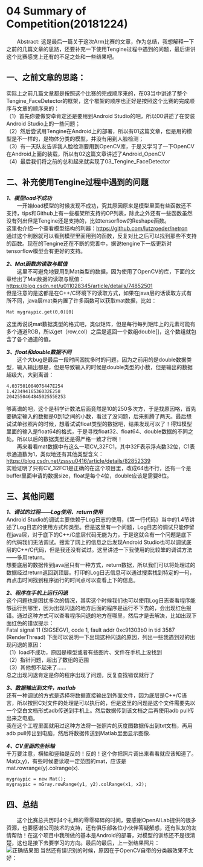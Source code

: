 04 Summary of Competition(20181224)
===

&emsp;&emsp;Abstract: 这是最后一篇关于这次Arm比赛的文章，作为总结，我想解释一下之前的几篇文章的思路，还要补充一下使用Tengine过程中遇到的问题，最后讲讲这个比赛感觉上还有的不足之处和一些结果吧。<br>

一、之前文章的思路：
---

实际上之前几篇文章都是按照这个比赛的完成顺序来的，在03当中讲述了整个Tengine_FaceDetector的框架，这个框架的顺序也正好是按照这个比赛的完成顺序与文章的顺序来的：<br>
（1）首先你要做安卓肯定还是要用到Android Studio的吧，所以00讲述了在安装Android Studio上的一些问题；<br>
（2）然后尝试用Tengine在Android上的部署，所以有01这篇文章，但是用的模型是不一样的，是物体分类的模型，并没有用到人脸检测；<br>
（3）有一天队友告诉我人脸检测要用到OpenCV库，于是又学习了一下OpenCV在Android上面的装载，所以有02这篇文章讲述了Android_OpenCV<br>
（4）最后我们将之前的总和起来就实现了03_Tengine_FaceDetector<br>

二、补充使用Tengine过程中遇到的问题
---

***1、模型load不成功***<br>
&emsp;&emsp;一开始load模型的时候发现不成功，究其原因原来是模型里面有些函数还不支持，tips和Github上有一些框架所支持的OP列表，除此之外还有一些函数虽然没有列出但是Tengine还是支持的，比如tensorflow的Reshape函数。<br>
这里也介绍一个查看模型结构的利器：https://github.com/lutzroeder/netron<br>
通过这个利器就可以看到模型里面用到的函数，反复对比之后可以找到那些不支持的函数。现在的Tengine还在不断的完善中，据说tengine下一版更新对tensorflow模型会有更好的支持。<br>

***2、Mat函数的读取与赋值***<br>
&emsp;&emsp;这里不可避免地要用到Mat类型的数据，因为使用了OpenCV的库，下面的文章给出了Mat数据的读取与赋值：<br>
https://blog.csdn.net/u011028345/article/details/74852501<br>
但是注意的是这都是在C++/C环境下的读取方式，如果在java层的话读取方式有所不同，java层mat类内置了许多函数可以获取mat数据，比如：<br>
```
Mat mygraypic.get(0,0)[0]
```
这里再说说mat数据类型的格式吧，类似矩阵，但是每行每列矩阵上的元素可能有多个通道RGB，所以get（row,col）之后是返回一个数组double[]，这个数组就包含了各个通道的值。<br>

***3、float和double数据不同***<br>
&emsp;&emsp;这个大bug是最后一段时间困扰多时的问题，因为之前用的是double数据类型，输入输出都是，但是导致输入的时候是double类型的小数，但是输出的数据超级大，大到离谱：
```
4.037501004076447E254
1.42349416536032E258
204255046484502555E253
```
够离谱的吧，这个是科学计数法后面竟然是10的250多次方，于是找原因咯，首先要确定输入的数据是0到1之间的小数，看过了没问题，后来折腾了两天。最后想试试单张照片的时候，想着试试float类型的数据吧，结果发现可以了！得知模型里面的输入是float64的格式，于是寻找float32、float64、double数据的不同之处。所以以后的数据类型还是得严格一致才行啊！<br>
&emsp;&emsp;再来看看mat数据中有这么一项CV_32FC1，其中32F表示浮点数32位，C1表示通道数为1，类似地还有其他类型含义：<br>
https://blog.csdn.net/zssyu0416/article/details/82852339<br>
实验证明了只有CV_32FC1是正确的在这个项目里，改成64也不行，还有一个是buffer里面申请的数据size，float是每个4位，double应该是需要8位。<br>


三、其他问题
---

***1、调试的过程——Log使用、return使用***<br>
Android Studio的调试主要依赖于Log日志的使用，《第一行代码》当中的1.4节讲述了Log日志的使用方式和类型。但是这里有一个问题，Log日志的调试只能停留在java层，对于底下的C++/C底层代码无能为力，于是这就会有一个问题是底下的代码我们无法调试。搜索了网上的信息之后发现Android Studio也可以调试底层的C++/C代码，但是我还没有试过。这里讲述一下我使用的比较笨的调试方法——多用return。<br>
想要底层的数据传到java层只有一种方式，return数据，所以我们可以将处理过的数据经过return返回到顶层。打印的Log日志信息可以通过搜索找到特定的一句，再点击时间找到程序运行的时间点可以查看上下的信息。<br>

***2、程序在手机上运行闪退***<br>
这个问题也是困扰多次的情况，其实这个时候我们也可以使用Log日志查看程序能够运行到哪里，因为出现闪退的地方后面的程序是运行不下去的，会出现红色报错。通过这种方式可以查看程序闪退的地方在哪里，然后才是去解决，比如出现下面红色的错误提示：<br>
Fatal signal 11 (SIGSEGV), code 1, fault addr 0xc91303b0 in tid 3587 (RenderThread)
下面可以说明一下出现这种闪退的原因，列出一些我遇到过的出现闪退的原因：<br>
（1）load不成功，原因是模型或者有些图片、文件在手机上没找到<br>
（2）指针问题，超出了数组的范围<br>
（3）其他想不起来了......<br>
总之出现闪退肯定是你的程序出现了问题，反复查找错误就行了<br>

***3、数据输出到文件，matlab***<br>
还有一种调试的方式是选择将数据直接输出到外面文件，因为底层是C++/C语言，所以按照C对文件的处理是可以执行的，但是这里的问题是这个文件需要先以一个空白文档形式adb传送到手机上。然后数据传到该文档之后再使用adb pull传出来之电脑。<br>
我在这个工程里面就用过这种方法将一张照片的灰度图数据传出到txt文档，再用adb pull传出到电脑，然后将数据传送到Matlab里面显示图像.<br>

***4、CV里面的坐标轴***<br>
千万要注意，横轴和竖轴是反的！反的！这个你把照片调出来看看就应该知道了。Mat(x,y)，有些时候要读取一定范围的mat，应该是mat.rowrange(y).colrange(x).
```
mygraypic = new Mat();
mygraypic = mGray.rowRange(y1, y2).colRange(x1, x2);
```
四、总结
---

&emsp;&emsp;这个比赛总共历时4个礼拜的零零碎碎的时间，要感谢OpenAILab提供的很多资源，也要感谢公司技术的支持，还有俱乐部各位小伙伴答疑解惑，还有队友的友情帮助！在这个项目中我所做的基本是Android的部署，对模型的训练还不是很清楚，这也是接下去要学习的方向。最后的最后，上一张结果照片：<br>
![](https://github.com/YUYELONG/Summary-of-Arm-Competition/blob/master/results/1.png "正确结果图")
当然还有误识别的时候，原因在于OpenCV自带的分类器效果不太好：<br>
